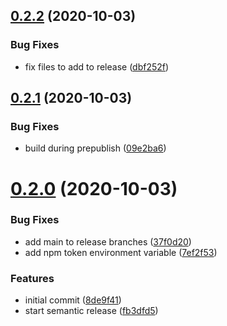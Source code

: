 ## [0.2.2](https://github.com/joshwycuff/maybe-optional/compare/v0.2.1...v0.2.2) (2020-10-03)


### Bug Fixes

* fix files to add to release ([dbf252f](https://github.com/joshwycuff/maybe-optional/commit/dbf252ff5e35677187ab7cc98682084a2df293b7))

## [0.2.1](https://github.com/joshwycuff/maybe-optional/compare/v0.2.0...v0.2.1) (2020-10-03)


### Bug Fixes

* build during prepublish ([09e2ba6](https://github.com/joshwycuff/maybe-optional/commit/09e2ba662ff4fd9fa0c901c6d748aaa5413e9595))

# [0.2.0](https://github.com/joshwycuff/maybe-optional/compare/v0.1.0...v0.2.0) (2020-10-03)


### Bug Fixes

* add main to release branches ([37f0d20](https://github.com/joshwycuff/maybe-optional/commit/37f0d2092c356a11d2151b6f9897ee8425712aae))
* add npm token environment variable ([7ef2f53](https://github.com/joshwycuff/maybe-optional/commit/7ef2f539d3de23d7b233075987982f6936aaf8c7))


### Features

* initial commit ([8de9f41](https://github.com/joshwycuff/maybe-optional/commit/8de9f41585992fdb8caaec01d17c8858eb7168ca))
* start semantic release ([fb3dfd5](https://github.com/joshwycuff/maybe-optional/commit/fb3dfd5e3ad71b0fe0b986f7d2903dc8183c60f6))
